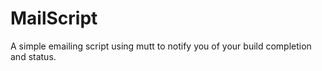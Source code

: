 # MailScript
A simple emailing script using mutt to notify you of your build completion and status.
